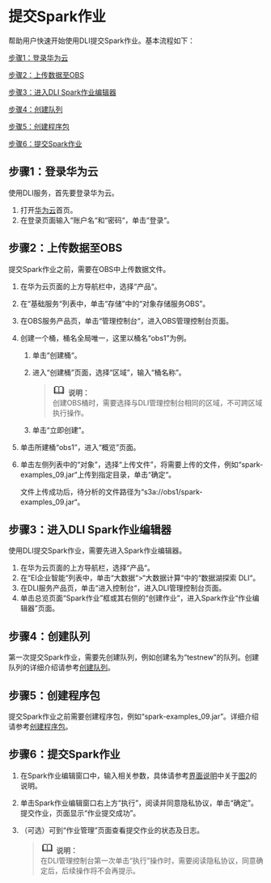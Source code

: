 # 提交Spark作业<a name="dli_01_0375"></a>

帮助用户快速开始使用DLI提交Spark作业。基本流程如下：

[步骤1：登录华为云](#section3751181910618)

[步骤2：上传数据至OBS](#section10891114913473)

[步骤3：进入DLI Spark作业编辑器](#section19012773105034)

[步骤4：创建队列](#section122981023152710)

[步骤5：创建程序包](#section21433273112656)

[步骤6：提交Spark作业](#section21590507141153)

## 步骤1：登录华为云<a name="section3751181910618"></a>

使用DLI服务，首先要登录华为云。

1.  打开[华为云](https://www.huaweicloud.com/)首页。
2.  在登录页面输入“账户名“和“密码“，单击“登录“。

## 步骤2：上传数据至OBS<a name="section10891114913473"></a>

提交Spark作业之前，需要在OBS中上传数据文件。

1.  在华为云页面的上方导航栏中，选择“产品“。
2.  在“基础服务“列表中，单击“存储”中的“对象存储服务OBS”。
3.  在OBS服务产品页，单击“管理控制台“，进入OBS管理控制台页面。
4.  创建一个桶，桶名全局唯一，这里以桶名“obs1”为例。
    1.  单击“创建桶“。
    2.  进入“创建桶”页面，选择“区域”，输入“桶名称”。

        >![](public_sys-resources/icon-note.gif) **说明：**   
        >创建OBS桶时，需要选择与DLI管理控制台相同的区域，不可跨区域执行操作。  

    3.  单击“立即创建”。

5.  单击所建桶“obs1”，进入“概览”页面。
6.  单击左侧列表中的“对象”，选择“上传文件”，将需要上传的文件，例如“spark-examples\_09.jar“上传到指定目录，单击“确定“。

    文件上传成功后，待分析的文件路径为“s3a://obs1/spark-examples\_09.jar“。


## 步骤3：进入DLI Spark作业编辑器<a name="section19012773105034"></a>

使用DLI提交Spark作业，需要先进入Spark作业编辑器。

1.  在华为云页面的上方导航栏，选择“产品“。
2.  在“EI企业智能“列表中，单击“大数据“\>“大数据计算“中的“数据湖探索 DLI“。
3.  在DLI服务产品页，单击“进入控制台“，进入DLI管理控制台页面。
4.  单击总览页面“Spark作业”框或其右侧的“创建作业”，进入Spark作业“作业编辑器”页面。

## 步骤4：创建队列<a name="section122981023152710"></a>

第一次提交Spark作业，需要先创建队列，例如创建名为“testnew”的队列。创建队列的详细介绍请参考[创建队列](创建队列.md)。

## 步骤5：创建程序包<a name="section21433273112656"></a>

提交Spark作业之前需要创建程序包，例如“spark-examples\_09.jar”。详细介绍请参考[创建程序包](创建程序包.md)。

## 步骤6：提交Spark作业<a name="section21590507141153"></a>

1.  在Spark作业编辑窗口中，输入相关参数，具体请参考[界面说明](创建Spark作业.md#zh-cn_topic_0115200017_zh-cn_topic_0093946815_section56922894165137)中关于[图2](创建Spark作业.md#zh-cn_topic_0115200017_fig12259471592)的说明。
2.  单击Spark作业编辑窗口右上方“执行”，阅读并同意隐私协议，单击“确定”。提交作业，页面显示“作业提交成功”。
3.  （可选）可到“作业管理”页面查看提交作业的状态及日志。

    >![](public_sys-resources/icon-note.gif) **说明：**   
    >在DLI管理控制台第一次单击“执行”操作时，需要阅读隐私协议，同意确定后，后续操作将不会再提示。  


